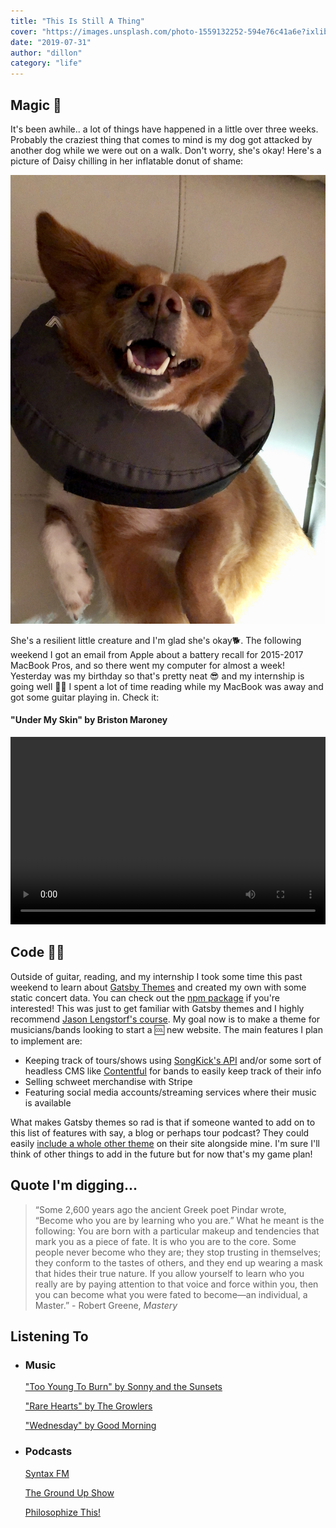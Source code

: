 ```yaml
---
title: "This Is Still A Thing"
cover: "https://images.unsplash.com/photo-1559132252-594e76c41a6e?ixlib=rb-1.2.1&ixid=eyJhcHBfaWQiOjEyMDd9&auto=format&fit=crop&w=1950&q=80"
date: "2019-07-31"
author: "dillon"
category: "life"
---
```


## Magic 🎇

It's been awhile.. a lot of things have happened in a little over three weeks. Probably the craziest thing that comes to mind is my dog got attacked by another dog while we were out on a walk. Don't worry, she's okay! Here's a picture of Daisy chilling in her inflatable donut of shame:

![A Dog named Daisy](./daisy.jpg)

She's a resilient little creature and I'm glad she's okay🐕. The following weekend I got an email from Apple about a battery recall for 2015-2017 MacBook Pros, and so there went my computer for almost a week! Yesterday was my birthday so that's pretty neat 😎 and my internship is going well 👨‍💻 I spent a lot of time reading while my MacBook was away and got some guitar playing in. Check it:

#### "Under My Skin" by Briston Maroney

<video width="100%" height="300" controls>
    <source src="under_my_skin.mov" type="video/mp4">
</video>

## Code 👨‍💻

Outside of guitar, reading, and my internship I took some time this past weekend to learn about [Gatsby Themes](https://www.gatsbyjs.org/docs/themes/) and created my own with some static concert data. You can check out the [npm package](https://www.npmjs.com/package/@dilloncoffman/gatsby-theme-concerts) if you're interested! This was just to get familiar with Gatsby themes and I highly recommend [Jason Lengstorf's course](https://egghead.io/courses/gatsby-theme-authoring). My goal now is to make a theme for musicians/bands looking to start a 🆒 new website. The main features I plan to implement are:

- Keeping track of tours/shows using [SongKick's API](https://www.songkick.com/developer) and/or some sort of headless CMS like [Contentful](https://www.contentful.com/why-contentful/) for bands to easily keep track of their info
- Selling schweet merchandise with Stripe
- Featuring social media accounts/streaming services where their music is available

What makes Gatsby themes so rad is that if someone wanted to add on to this list of features with say, a blog or perhaps tour podcast? They could easily [include a whole other theme](https://www.gatsbyjs.org/docs/themes/using-multiple-gatsby-themes) on their site alongside mine. I'm sure I'll think of other things to add in the future but for now that's my game plan!

## Quote I'm digging...

> “Some 2,600 years ago the ancient Greek poet Pindar wrote, “Become who you are by learning who you are.” What he meant is the following: You are born with a particular makeup and tendencies that mark you as a piece of fate. It is who you are to the core. Some people never become who they are; they stop trusting in themselves; they conform to the tastes of others, and they end up wearing a mask that hides their true nature. If you allow yourself to learn who you really are by paying attention to that voice and force within you, then you can become what you were fated to become—an individual, a Master.” - Robert Greene, _Mastery_

## Listening To

- ### Music

  ["Too Young To Burn" by Sonny and the Sunsets](https://www.youtube.com/watch?v=Un2xYzvAqhw)

  ["Rare Hearts" by The Growlers](https://www.youtube.com/watch?v=qijpu8CA-U0)

  ["Wednesday" by Good Morning](https://www.youtube.com/watch?v=ISkyLjAcFFQ)

- ### Podcasts

  [Syntax FM](https://overcast.fm/itunes1253186678/syntax-tasty-web-development-treats)

  [The Ground Up Show](https://overcast.fm/itunes1203518464/the-ground-up-show)

  [Philosophize This!](https://overcast.fm/itunes659155419/philosophize-this)
